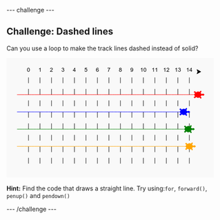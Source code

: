 \--- challenge \---

## Challenge: Dashed lines

Can you use a loop to make the track lines dashed instead of solid?

![captura de pantalla](images/race-finished.png)

**Hint:** Find the code that draws a straight line. Try using:`for`, `forward()`, `penup()` and `pendown()`

\--- /challenge \---